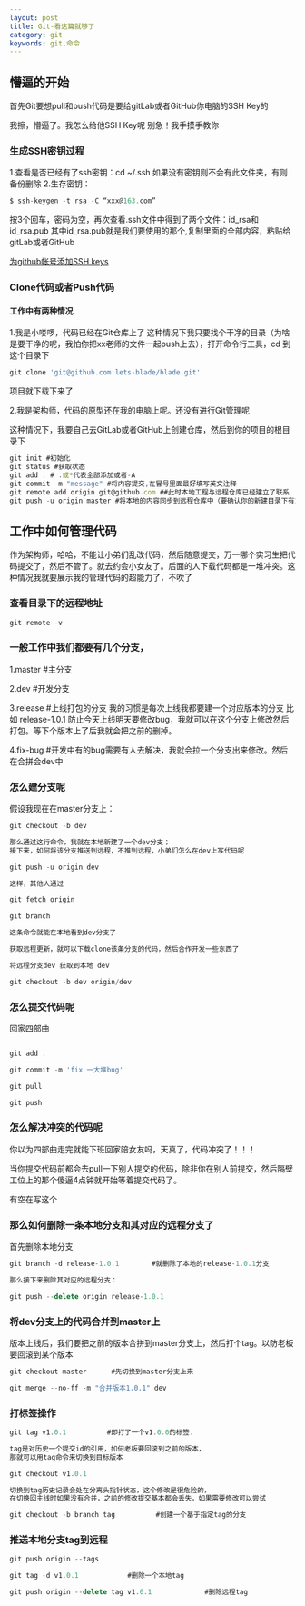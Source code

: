 ```yaml
---
layout: post
title: Git-看这篇就够了
category: git
keywords: git,命令
---
```


## 懵逼的开始

首先Git要想pull和push代码是要给gitLab或者GitHub你电脑的SSH Key的

我擦，懵逼了。我怎么给他SSH Key呢  别急！我手摸手教你

### 生成SSH密钥过程

1.查看是否已经有了ssh密钥：cd ~/.ssh
  如果没有密钥则不会有此文件夹，有则备份删除
2.生存密钥：
```js
$ ssh-keygen -t rsa -C “xxx@163.com”
```
按3个回车，密码为空，再次查看.ssh文件中得到了两个文件：id_rsa和id_rsa.pub
其中id_rsa.pub就是我们要使用的那个,复制里面的全部内容，粘贴给gitLab或者GitHub

[为github帐号添加SSH keys](http://blog.sina.com.cn/s/blog_53786db50102e9ma.html)

### Clone代码或者Push代码

#### 工作中有两种情况
1.我是小喽啰，代码已经在Git仓库上了
   这种情况下我只要找个干净的目录（为啥是要干净的呢，我怕你把xx老师的文件一起push上去），打开命令行工具，cd 到这个目录下
```js
git clone 'git@github.com:lets-blade/blade.git'
```
项目就下载下来了

2.我是架构师，代码的原型还在我的电脑上呢。还没有进行Git管理呢

这种情况下，我要自己去GitLab或者GitHub上创建仓库，然后到你的项目的根目录下
```js
git init #初始化
git status #获取状态
git add . # .或*代表全部添加或者-A
git commit -m "message" #将内容提交,在冒号里面最好填写英文注释
git remote add origin git@github.com ##此时本地工程与远程仓库已经建立了联系
git push -u origin master #将本地的内容同步到远程仓库中（要确认你的新建目录下有东西，git允许将空目录同步到远程）
```

## 工作中如何管理代码 
作为架构师，哈哈，不能让小弟们乱改代码，然后随意提交，万一哪个实习生把代码提交了，然后不管了。就去约会小女友了。后面的人下载代码都是一堆冲突。这种情况我就要展示我的管理代码的超能力了，不吹了

### 查看目录下的远程地址

```js
git remote -v 
```

### 一般工作中我们都要有几个分支，
1.master #主分支

2.dev    #开发分支

3.release  #上线打包的分支 我的习惯是每次上线我都要建一个对应版本的分支 比如 release-1.0.1 防止今天上线明天要修改bug，我就可以在这个分支上修改然后打包。等下个版本上了后我就会把之前的删掉。

4.fix-bug  #开发中有的bug需要有人去解决，我就会拉一个分支出来修改。然后在合拼会dev中

### 怎么建分支呢

假设我现在在master分支上： 
```js
git checkout -b dev  

那么通过这行命令，我就在本地新建了一个dev分支； 
接下来，如何将该分支推送到远程，不推到远程，小弟们怎么在dev上写代码呢 

git push -u origin dev  

这样，其他人通过

git fetch origin  

git branch

这条命令就能在本地看到dev分支了

获取远程更新，就可以下载clone该条分支的代码，然后合作开发一些东西了

将远程分支dev 获取到本地 dev 

git checkout -b dev origin/dev  

```

### 怎么提交代码呢

回家四部曲
```js

git add .

git commit -m 'fix 一大堆bug'

git pull

git push

```


### 怎么解决冲突的代码呢

你以为四部曲走完就能下班回家陪女友吗，天真了，代码冲突了！！！

当你提交代码前都会去pull一下别人提交的代码，除非你在别人前提交，然后隔壁工位上的那个傻逼4点钟就开始等着提交代码了。

有空在写这个


### 那么如何删除一条本地分支和其对应的远程分支了 
首先删除本地分支 
```js
git branch -d release-1.0.1        #就删除了本地的release-1.0.1分支 

那么接下来删除其对应的远程分支：

git push --delete origin release-1.0.1

``` 

### 将dev分支上的代码合并到master上

版本上线后，我们要把之前的版本合拼到master分支上，然后打个tag。以防老板要回滚到某个版本

```js
git checkout master      #先切换到master分支上来

git merge --no-ff -m "合并版本1.0.1" dev 

```
 
### 打标签操作 

```js
git tag v1.0.1  		#即打了一个v1.0.0的标签.

tag是对历史一个提交id的引用，如何老板要回滚到之前的版本，
那就可以用tag命令来切换到目标版本

git checkout v1.0.1  

切换到tag历史记录会处在分离头指针状态，这个修改是很危险的，
在切换回主线时如果没有合并，之前的修改提交基本都会丢失，如果需要修改可以尝试

git checkout -b branch tag  		#创建一个基于指定tag的分支

```

### 推送本地分支tag到远程 
```js
git push origin --tags 

git tag -d v1.0.1  			 #删除一个本地tag 

git push origin --delete tag v1.0.1 			#删除远程tag 

```
